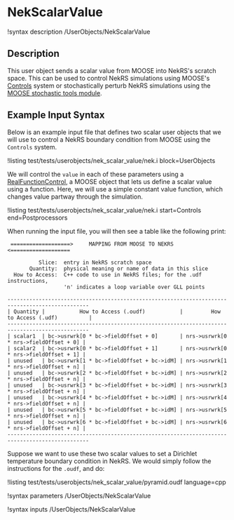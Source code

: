 # NekScalarValue

!syntax description /UserObjects/NekScalarValue

## Description

This user object sends a scalar value from MOOSE into NekRS's scratch space.
This can be used to control NekRS simulations using MOOSE's
[Controls](https://mooseframework.inl.gov/syntax/Controls/index.html) system
or stochastically perturb NekRS simulations using the
[MOOSE stochastic tools module](https://mooseframework.inl.gov/modules/stochastic_tools/index.html).

## Example Input Syntax

Below is an example input file that defines two scalar user objects that we will use
to control a NekRS boundary condition from MOOSE using the `Controls` system.

!listing test/tests/userobjects/nek_scalar_value/nek.i
  block=UserObjects

We will control the `value` in each of these parameters using a
[RealFunctionControl](https://mooseframework.inl.gov/source/controls/RealFunctionControl.html),
a MOOSE object that lets us define a scalar value using a function. Here, we will use a simple
constant value function, which changes value partway through the simulation.

!listing test/tests/userobjects/nek_scalar_value/nek.i
  start=Controls
  end=Postprocessors

When running the input file, you will then see a table like the following print:

```
 ===================>     MAPPING FROM MOOSE TO NEKRS      <===================

          Slice:  entry in NekRS scratch space
       Quantity:  physical meaning or name of data in this slice
  How to Access:  C++ code to use in NekRS files; for the .udf instructions,
                  'n' indicates a loop variable over GLL points

------------------------------------------------------------------------------------------------
| Quantity |           How to Access (.oudf)           |         How to Access (.udf)          |
------------------------------------------------------------------------------------------------
| scalar1  | bc->usrwrk[0 * bc->fieldOffset + 0]       | nrs->usrwrk[0 * nrs->fieldOffset + 0] |
| scalar2  | bc->usrwrk[0 * bc->fieldOffset + 1]       | nrs->usrwrk[0 * nrs->fieldOffset + 1] |
| unused   | bc->usrwrk[1 * bc->fieldOffset + bc->idM] | nrs->usrwrk[1 * nrs->fieldOffset + n] |
| unused   | bc->usrwrk[2 * bc->fieldOffset + bc->idM] | nrs->usrwrk[2 * nrs->fieldOffset + n] |
| unused   | bc->usrwrk[3 * bc->fieldOffset + bc->idM] | nrs->usrwrk[3 * nrs->fieldOffset + n] |
| unused   | bc->usrwrk[4 * bc->fieldOffset + bc->idM] | nrs->usrwrk[4 * nrs->fieldOffset + n] |
| unused   | bc->usrwrk[5 * bc->fieldOffset + bc->idM] | nrs->usrwrk[5 * nrs->fieldOffset + n] |
| unused   | bc->usrwrk[6 * bc->fieldOffset + bc->idM] | nrs->usrwrk[6 * nrs->fieldOffset + n] |
------------------------------------------------------------------------------------------------
```

Suppose we want to use these two scalar values to set a Dirichlet temperature boundary
condition in NekRS. We would simply follow the instructions for the `.oudf`, and do:

!listing test/tests/userobjects/nek_scalar_value/pyramid.oudf language=cpp

!syntax parameters /UserObjects/NekScalarValue

!syntax inputs /UserObjects/NekScalarValue
